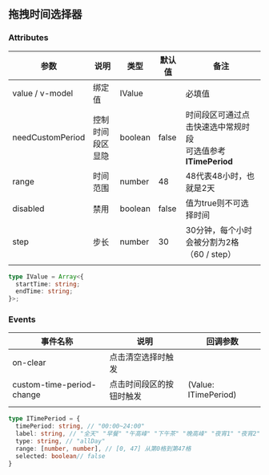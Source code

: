 ## 拖拽时间选择器

### Attributes

| 参数             | 说明             | 类型    | 默认值 | 备注                                                         |
| ---------------- | ---------------- | ------- | ------ | ------------------------------------------------------------ |
| value / v-model  | 绑定值           | IValue  |        | 必填值                                                       |
| needCustomPeriod | 控制时间段区显隐 | boolean | false  | 时间段区可通过点击快速选中常规时段<br />可选值参考**ITimePeriod** |
| range            | 时间范围         | number  | 48     | 48代表48小时，也就是2天                                      |
| disabled         | 禁用             | boolean | false  | 值为true则不可选择时间                                       |
| step             | 步长             | number  | 30     | 30分钟，每个小时会被分割为2格（60 / step）                   |
|                  |                  |         |        |                                                              |

```ts
type IValue = Array<{
  startTime: string;
  endTime: string;
}>;
```

### Events

| 事件名称                  | 说明                     | 回调参数             |
| ------------------------- | ------------------------ | -------------------- |
| on-clear                  | 点击清空选择时触发       |                      |
| custom-time-period-change | 点击时间段区的按钮时触发 | (Value: ITimePeriod) |
|                           |                          |                      |

```ts
type ITimePeriod = {
  timePeriod: string, // "00:00~24:00"
  label: string, // "全天" "早餐" "午高峰" "下午茶" "晚高峰" "夜宵1" "夜宵2"
  type: string, // "allDay"
  range: [number, number], // [0, 47] 从第0格到第47格
  selected: boolean// false
}
```

